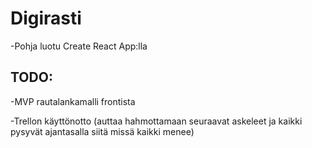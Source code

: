 # Digirasti

-Pohja luotu Create React App:lla

## TODO:

-MVP rautalankamalli frontista

-Trellon käyttönotto (auttaa hahmottamaan seuraavat askeleet ja kaikki pysyvät ajantasalla siitä missä kaikki menee)

